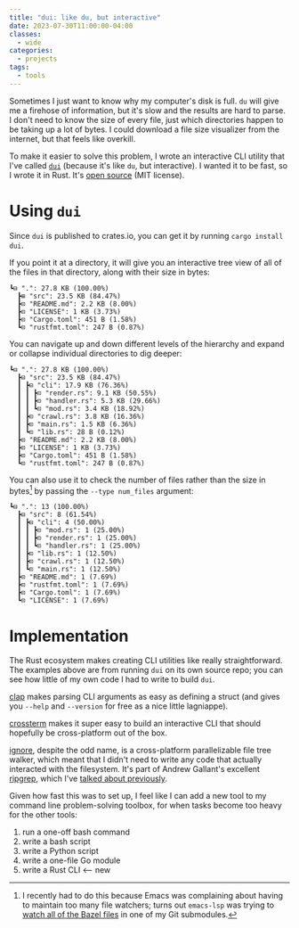 ```yaml
---
title: "dui: like du, but interactive"
date: 2023-07-30T11:00:00-04:00
classes:
  - wide
categories:
  - projects
tags:
  - tools
---
```


Sometimes I just want to know why my computer's disk is full. `du` will give me a firehose of information, but it's slow and the results are hard to parse. I don't need to know the size of every file, just which directories happen to be taking up a lot of bytes. I could download a file size visualizer from the internet, but that feels like overkill.

To make it easier to solve this problem, I wrote an interactive CLI utility that I've called [`dui`](https://crates.io/crates/dui) (because it's like `du`, but interactive). I wanted it to be fast, so I wrote it in Rust. It's [open source](https://gitlab.com/GregOwen/dui) (MIT license).

# Using `dui`

Since `dui` is published to crates.io, you can get it by running `cargo install dui`.

If you point it at a directory, it will give you an interactive tree view of all of the files in that directory, along with their size in bytes:

```
┗⊟ ".": 27.8 KB (100.00%)
  ┣⊞ "src": 23.5 KB (84.47%)
  ┣⊡ "README.md": 2.2 KB (8.00%)
  ┣⊡ "LICENSE": 1 KB (3.73%)
  ┣⊡ "Cargo.toml": 451 B (1.58%)
  ┗⊡ "rustfmt.toml": 247 B (0.87%)
```

You can navigate up and down different levels of the hierarchy and expand or collapse individual directories to dig deeper:

```
┗⊟ ".": 27.8 KB (100.00%)
  ┣⊟ "src": 23.5 KB (84.47%)
  ┃ ┣⊟ "cli": 17.9 KB (76.36%)
  ┃ ┃ ┣⊡ "render.rs": 9.1 KB (50.55%)
  ┃ ┃ ┣⊡ "handler.rs": 5.3 KB (29.66%)
  ┃ ┃ ┗⊡ "mod.rs": 3.4 KB (18.92%)
  ┃ ┣⊡ "crawl.rs": 3.8 KB (16.36%)
  ┃ ┣⊡ "main.rs": 1.5 KB (6.36%)
  ┃ ┗⊡ "lib.rs": 28 B (0.12%)
  ┣⊡ "README.md": 2.2 KB (8.00%)
  ┣⊡ "LICENSE": 1 KB (3.73%)
  ┣⊡ "Cargo.toml": 451 B (1.58%)
  ┗⊡ "rustfmt.toml": 247 B (0.87%)
```

You can also use it to check the number of files rather than the size in bytes[^why-num-files] by passing the `--type num_files` argument:

```
┗⊟ ".": 13 (100.00%)
  ┣⊟ "src": 8 (61.54%)
  ┃ ┣⊟ "cli": 4 (50.00%)
  ┃ ┃ ┣⊡ "mod.rs": 1 (25.00%)
  ┃ ┃ ┣⊡ "render.rs": 1 (25.00%)
  ┃ ┃ ┗⊡ "handler.rs": 1 (25.00%)
  ┃ ┣⊡ "lib.rs": 1 (12.50%)
  ┃ ┣⊡ "crawl.rs": 1 (12.50%)
  ┃ ┗⊡ "main.rs": 1 (12.50%)
  ┣⊡ "README.md": 1 (7.69%)
  ┣⊡ "rustfmt.toml": 1 (7.69%)
  ┣⊡ "Cargo.toml": 1 (7.69%)
  ┗⊡ "LICENSE": 1 (7.69%)
```

# Implementation

The Rust ecosystem makes creating CLI utilities like really straightforward. The examples above are from running `dui` on its own source repo; you can see how little of my own code I had to write to build `dui`.

[clap](https://docs.rs/clap/latest/clap/) makes parsing CLI arguments as easy as defining a struct (and gives you `--help` and `--version` for free as a nice little lagniappe).

[crossterm](https://docs.rs/crossterm/latest/crossterm/) makes it super easy to build an interactive CLI that should hopefully be cross-platform out of the box.

[ignore](https://docs.rs/ignore/latest/ignore/), despite the odd name, is a cross-platform parallelizable file tree walker, which meant that I didn't need to write any code that actually interacted with the filesystem. It's part of Andrew Gallant's excellent [ripgrep](https://github.com/BurntSushi/ripgrep), which I've [talked about previously](https://stegosaurusdormant.com/emacs-ripgrep/).

Given how fast this was to set up, I feel like I can add a new tool to my command line problem-solving toolbox, for when tasks become too heavy for the other tools:

1. run a one-off bash command
1. write a bash script
1. write a Python script
1. write a one-file Go module
1. write a Rust CLI <-- new


[^why-num-files]: I recently had to do this because Emacs was complaining about having to maintain too many file watchers; turns out `emacs-lsp` was trying to [watch all of the Bazel files](https://github.com/emacs-lsp/lsp-mode/pull/4037) in one of my Git submodules.
